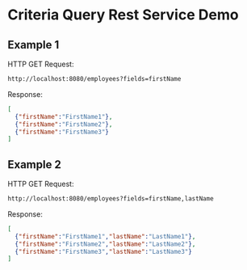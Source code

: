# Criteria Query Rest Service Demo

## Example 1

HTTP GET Request:
```sh
http://localhost:8080/employees?fields=firstName
```

Response:
```json
[
  {"firstName":"FirstName1"},
  {"firstName":"FirstName2"},
  {"firstName":"FirstName3"}
]
```

## Example 2

HTTP GET Request:
```sh
http://localhost:8080/employees?fields=firstName,lastName
```

Response:
```json
[
  {"firstName":"FirstName1","lastName":"LastName1"},
  {"firstName":"FirstName2","lastName":"LastName2"},
  {"firstName":"FirstName3","lastName":"LastName3"}
]
```
